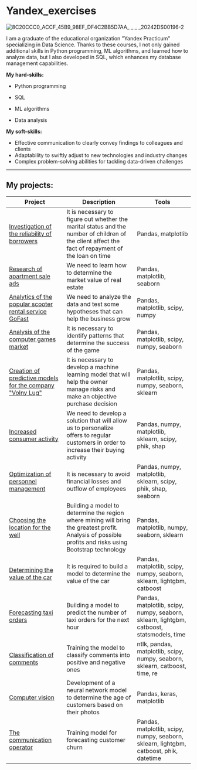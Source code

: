 # Yandex_exercises
![8C20CCC0_ACCF_45B9_98EF_DF4C2BB5D7AA_ _ _ _20242DS00196-2](https://github.com/user-attachments/assets/b97c3916-f708-4f80-9060-81c316d0b920)


I am a graduate of the educational organization "Yandex Practicum" specializing in Data Science. Thanks to these courses, I not only gained additional skills in Python programming, ML algorithms, and learned how to analyze data, but I also developed in SQL, which enhances my database management capabilities.


**My hard-skills:**
* Python programming
* SQL
* ML algorithms


* Data analysis

**My soft-skills:**
* Effective communication to clearly convey findings to colleagues and clients
* Adaptability to swiftly adjust to new technologies and industry changes
* Complex problem-solving abilities for tackling data-driven challenges

---
## My projects:

| Project | Description | Tools |
|---------|-------------|-------|
| [Investigation of the reliability of borrowers](https://github.com/InventorDreamer/Yandex_exercises/tree/main/Investigation_of_the_reliability_of_borrowers) | It is necessary to figure out whether the marital status and the number of children of the client affect the fact of repayment of the loan on time | Pandas, matplotlib |
| [Research of apartment sale ads](https://github.com/InventorDreamer/Yandex_exercises/tree/main/Research_of_apartment_sale_ads) | We need to learn how to determine the market value of real estate | Pandas, matplotlib, seaborn |
| [Analytics of the popular scooter rental service GoFast](https://github.com/InventorDreamer/Yandex_exercises/tree/main/Analytics_of_the_scooter_rental_service) | We need to analyze the data and test some hypotheses that can help the business grow | Pandas, matplotlib, scipy, numpy |
| [Analysis of the computer games market](https://github.com/InventorDreamer/Yandex_exercises/tree/main/Analysis_of_Computer_Games_Market) | It is necessary to identify patterns that determine the success of the game | Pandas, matplotlib, scipy, numpy, seaborn |
| [Creation of predictive models for the company "Volny Lug"](https://github.com/InventorDreamer/Yandex_exercises/tree/main/Creating_predictive_models_for_the_company) | It is necessary to develop a machine learning model that will help the owner manage risks and make an objective purchase decision | Pandas, matplotlib, scipy, numpy, seaborn, sklearn |
| [Increased consumer activity](https://github.com/InventorDreamer/Yandex_exercises/tree/main/Increased_consumer_activity) | We need to develop a solution that will allow us to personalize offers to regular customers in order to increase their buying activity| Pandas, numpy, matplotlib, sklearn, scipy, phik, shap|
| [Optimization of personnel management](https://github.com/InventorDreamer/Yandex_exercises/tree/main/Optimization_of_personnel_management) | It is necessary to avoid financial losses and outflow of employees | Pandas, numpy, matplotlib, sklearn, scipy, phik, shap, seaborn |
| [Choosing the location for the well](https://github.com/InventorDreamer/Yandex_exercises/tree/main/Choosing_the_location_for_the_well) | Building a model to determine the region where mining will bring the greatest profit. Analysis of possible profits and risks using Bootstrap technology | Pandas, matplotlib, numpy, seaborn, sklearn |
| [Determining the value of the car](https://github.com/InventorDreamer/Yandex_exercises/tree/main/Determining_the_value_of_the_car) | It is required to build a model to determine the value of the car | Pandas, matplotlib, scipy, numpy, seaborn, sklearn, lightgbm, catboost |
| [Forecasting taxi orders](https://github.com/InventorDreamer/Yandex_exercises/tree/main/Forecasting_taxi_orders) | Building a model to predict the number of taxi orders for the next hour | Pandas, matplotlib, scipy, numpy, seaborn, sklearn, lightgbm, catboost, statsmodels, time |
| [Classification of comments](https://github.com/InventorDreamer/Yandex_exercises/tree/main/Classification_of_comments) | Training the model to classify comments into positive and negative ones | ntlk, pandas, matplotlib, scipy, numpy, seaborn, sklearn, catboost, time, re |
| [Computer vision](https://github.com/InventorDreamer/Yandex_exercises/tree/main/Determining_the_age_of_buyers) | Development of a neural network model to determine the age of customers based on their photos | Pandas, keras, matplotlib |
| [The communication operator](https://github.com/InventorDreamer/Yandex_exercises/tree/main/Forecasting_the_outflow_of_telecom_operator%20customers) | Training model for forecasting customer churn | Pandas, matplotlib, scipy, numpy, seaborn, sklearn, lightgbm, catboost, phik, datetime |
